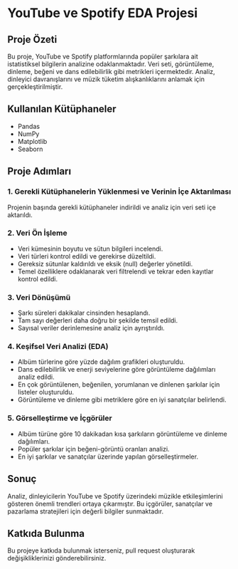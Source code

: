 # YouTube ve Spotify EDA Projesi

## Proje Özeti
Bu proje, YouTube ve Spotify platformlarında popüler şarkılara ait istatistiksel bilgilerin analizine odaklanmaktadır. Veri seti, görüntüleme, dinleme, beğeni ve dans edilebilirlik gibi metrikleri içermektedir. Analiz, dinleyici davranışlarını ve müzik tüketim alışkanlıklarını anlamak için gerçekleştirilmiştir.

## Kullanılan Kütüphaneler
- Pandas
- NumPy
- Matplotlib
- Seaborn

## Proje Adımları

### 1. Gerekli Kütüphanelerin Yüklenmesi ve Verinin İçe Aktarılması
Projenin başında gerekli kütüphaneler indirildi ve analiz için veri seti içe aktarıldı.

### 2. Veri Ön İşleme
- Veri kümesinin boyutu ve sütun bilgileri incelendi.
- Veri türleri kontrol edildi ve gerekirse düzeltildi.
- Gereksiz sütunlar kaldırıldı ve eksik (null) değerler yönetildi.
- Temel özelliklere odaklanarak veri filtrelendi ve tekrar eden kayıtlar kontrol edildi.

### 3. Veri Dönüşümü
- Şarkı süreleri dakikalar cinsinden hesaplandı.
- Tam sayı değerleri daha doğru bir şekilde temsil edildi.
- Sayısal veriler derinlemesine analiz için ayrıştırıldı.

### 4. Keşifsel Veri Analizi (EDA)
- Albüm türlerine göre yüzde dağılım grafikleri oluşturuldu.
- Dans edilebilirlik ve enerji seviyelerine göre görüntüleme dağılımları analiz edildi.
- En çok görüntülenen, beğenilen, yorumlanan ve dinlenen şarkılar için listeler oluşturuldu.
- Görüntüleme ve dinleme gibi metriklere göre en iyi sanatçılar belirlendi.

### 5. Görselleştirme ve İçgörüler
- Albüm türüne göre 10 dakikadan kısa şarkıların görüntüleme ve dinleme dağılımları.
- Popüler şarkılar için beğeni-görüntü oranları analizi.
- En iyi şarkılar ve sanatçılar üzerinde yapılan görselleştirmeler.

## Sonuç
Analiz, dinleyicilerin YouTube ve Spotify üzerindeki müzikle etkileşimlerini gösteren önemli trendleri ortaya çıkarmıştır. Bu içgörüler, sanatçılar ve pazarlama stratejileri için değerli bilgiler sunmaktadır.

## Katkıda Bulunma
Bu projeye katkıda bulunmak isterseniz, pull request oluşturarak değişikliklerinizi gönderebilirsiniz.
